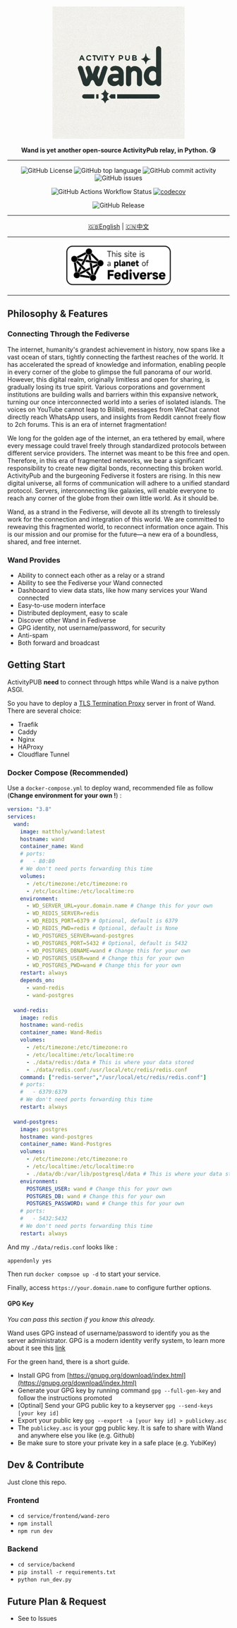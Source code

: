 <div align="center">

<img src="./docs/logo.png" alt="Wand" width="300"/>

**Wand is yet another open-source ActivityPub relay, in Python. 😘**

----


![GitHub License](https://img.shields.io/github/license/mattholy/wand)
![GitHub top language](https://img.shields.io/github/languages/top/mattholy/wand)
![GitHub commit activity](https://img.shields.io/github/commit-activity/m/mattholy/wand)
![GitHub issues](https://img.shields.io/github/issues-raw/mattholy/wand)

![GitHub Actions Workflow Status](https://img.shields.io/github/actions/workflow/status/mattholy/wand/ci.yml)
[![codecov](https://codecov.io/github/mattholy/wand/graph/badge.svg?token=E9FLI822U9)](https://codecov.io/github/mattholy/wand)

![GitHub Release](https://img.shields.io/github/v/release/mattholy/wand)

----

[🇬🇧English](README.md) | [🇨🇳中文](README_zh-CN.md)

----
<img src="./docs/fedi.png" height="100"/>

</div>

----

<div>

## Philosophy & Features

### Connecting Through the Fediverse

The internet, humanity's grandest achievement in history, now spans like a vast ocean of stars, tightly connecting the farthest reaches of the world. It has accelerated the spread of knowledge and information, enabling people in every corner of the globe to glimpse the full panorama of our world. However, this digital realm, originally limitless and open for sharing, is gradually losing its true spirit. Various corporations and government institutions are building walls and barriers within this expansive network, turning our once interconnected world into a series of isolated islands. The voices on YouTube cannot leap to Bilibili, messages from WeChat cannot directly reach WhatsApp users, and insights from Reddit cannot freely flow to 2ch forums. This is an era of internet fragmentation!

We long for the golden age of the internet, an era tethered by email, where every message could travel freely through standardized protocols between different service providers. The internet was meant to be this free and open. Therefore, in this era of fragmented networks, we bear a significant responsibility to create new digital bonds, reconnecting this broken world. ActivityPub and the burgeoning Fediverse it fosters are rising. In this new digital universe, all forms of communication will adhere to a unified standard protocol. Servers, interconnecting like galaxies, will enable everyone to reach any corner of the globe from their own little world. As it should be.

Wand, as a strand in the Fediverse, will devote all its strength to tirelessly work for the connection and integration of this world. We are committed to reweaving this fragmented world, to reconnect information once again. This is our mission and our promise for the future—a new era of a boundless, shared, and free internet.

### Wand Provides

- Ability to connect each other as a relay or a strand
- Ability to see the Fediverse your Wand connected
- Dashboard to view data stats, like how many services your Wand connected
- Easy-to-use modern interface
- Distributed deployment, easy to scale
- Discover other Wand in Fediverse
- GPG identity, not username/password, for security
- Anti-spam
- Both forward and broadcast

</div>



<div style="clear: both;"></div>

## Getting Start
ActivityPUB **need** to connect through https while Wand is a naive python ASGI.

So you have to deploy a [TLS Termination Proxy](https://en.wikipedia.org/wiki/TLS_termination_proxy) server in front of Wand. There are several choice:
- Traefik
- Caddy
- Nginx
- HAProxy
- Cloudflare Tunnel

### Docker Compose (Recommended)
Use a `docker-compose.yml` to deploy wand, recommended file as follow (**Change environment for your own !**) :
```yaml
version: "3.8"
services:
  wand:
    image: mattholy/wand:latest
    hostname: wand
    container_name: Wand
    # ports:
    #   - 80:80
    # We don't need ports forwarding this time
    volumes:
      - /etc/timezone:/etc/timezone:ro
      - /etc/localtime:/etc/localtime:ro
    environment:
      - WD_SERVER_URL=your.domain.name # Change this for your own
      - WD_REDIS_SERVER=redis
      - WD_REDIS_PORT=6379 # Optional, default is 6379
      - WD_REDIS_PWD=redis # Optional, default is None
      - WD_POSTGRES_SERVER=wand-postgres
      - WD_POSTGRES_PORT=5432 # Optional, default is 5432
      - WD_POSTGRES_DBNAME=wand # Change this for your own
      - WD_POSTGRES_USER=wand # Change this for your own
      - WD_POSTGRES_PWD=wand # Change this for your own
    restart: always
    depends_on:
      - wand-redis
      - wand-postgres

  wand-redis:
    image: redis
    hostname: wand-redis
    container_name: Wand-Redis
    volumes:
      - /etc/timezone:/etc/timezone:ro
      - /etc/localtime:/etc/localtime:ro
      - ./data/redis:/data # This is where your data stored
      - ./data/redis.conf:/usr/local/etc/redis/redis.conf
    command: ["redis-server","/usr/local/etc/redis/redis.conf"]
    # ports:
    #   - 6379:6379
    # We don't need ports forwarding this time
    restart: always

  wand-postgres:
    image: postgres
    hostname: wand-postgres
    container_name: Wand-Postgres
    volumes:
      - /etc/timezone:/etc/timezone:ro
      - /etc/localtime:/etc/localtime:ro
      - ./data/db:/var/lib/postgresql/data # This is where your data stored
    environment:
      POSTGRES_USER: wand # Change this for your own
      POSTGRES_DB: wand # Change this for your own
      POSTGRES_PASSWORD: wand # Change this for your own
    # ports:
    #   - 5432:5432
    # We don't need ports forwarding this time
    restart: always
```
And my `./data/redis.conf` looks like :
```
appendonly yes
```

Then run `docker compsoe up -d` to start your service.

Finally, access `https://your.domain.name` to configure further options.
#### GPG Key
*You can pass this section if you know this already.*

Wand uses GPG instead of username/password to identify you as the server administrator.
GPG is a modern identity verify system, to learn more about it see this [link](https://gnupg.org/)

For the green hand, there is a short guide.

- Install GPG from [https://gnupg.org/download/index.html](https://gnupg.org/download/index.html)
- Generate your GPG key by running command `gpg --full-gen-key` and follow the instructions promoted
- [Optinal] Send your GPG public key to a keyserver `gpg --send-keys [your key id]`
- Export your public key `gpg --export -a [your key id] > publickey.asc`
- The `publickey.asc` is your gpg public key. It is safe to share with Wand and anywhere else you like (e.g. Github)
- Be make sure to store your private key in a safe place (e.g. YubiKey)

## Dev & Contribute
Just clone this repo.

### Frontend
- `cd service/frontend/wand-zero`
- `npm install`
- `npm run dev`
### Backend
- `cd service/backend`
- `pip install -r requirements.txt`
- `python run_dev.py`

## Future Plan & Request
- See to Issues

